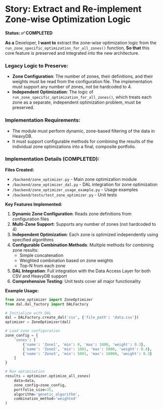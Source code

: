 # Story: Extract and Re-implement Zone-wise Optimization Logic

**Status: ✅ COMPLETED**

**As a** Developer,
**I want to** extract the zone-wise optimization logic from the `run_zone_specific_optimization_for_all_zones()` function,
**So that** this core feature is preserved and integrated into the new architecture.

### Legacy Logic to Preserve:

- **Zone Configuration**: The number of zones, their definitions, and their weights must be read from the configuration file. The implementation must support any number of zones, not be hardcoded to 4.
- **Independent Optimization**: The logic of `run_zone_specific_optimization_for_all_zones()`, which treats each zone as a separate, independent optimization problem, must be preserved.

### Implementation Requirements:

- The module must perform dynamic, zone-based filtering of the data in HeavyDB.
- It must support configurable methods for combining the results of the individual zone optimizations into a final, composite portfolio.

### Implementation Details (COMPLETED):

**Files Created:**
- `/backend/zone_optimizer.py` - Main zone optimization module
- `/backend/zone_optimizer_dal.py` - DAL integration for zone optimization
- `/backend/zone_optimizer_usage_example.py` - Usage examples
- `/backend/tests/test_zone_optimizer.py` - Unit tests

**Key Features Implemented:**
1. **Dynamic Zone Configuration**: Reads zone definitions from configuration files
2. **Multi-Zone Support**: Supports any number of zones (not hardcoded to 4)
3. **Independent Optimization**: Each zone is optimized independently using specified algorithms
4. **Configurable Combination Methods**: Multiple methods for combining zone results:
   - Simple concatenation
   - Weighted combination based on zone weights
   - Top-N from each zone
5. **DAL Integration**: Full integration with the Data Access Layer for both CSV and HeavyDB support
6. **Comprehensive Testing**: Unit tests cover all major functionality

**Example Usage:**
```python
from zone_optimizer import ZoneOptimizer
from dal.dal_factory import DALFactory

# Initialize with DAL
dal = DALFactory.create_dal('csv', {'file_path': 'data.csv'})
optimizer = ZoneOptimizer(dal)

# Load zone configuration
zone_config = {
    'zones': [
        {'name': 'Zone1', 'min': 0, 'max': 1000, 'weight': 0.3},
        {'name': 'Zone2', 'min': 1001, 'max': 5000, 'weight': 0.4},
        {'name': 'Zone3', 'min': 5001, 'max': 10000, 'weight': 0.3}
    ]
}

# Run optimization
results = optimizer.optimize_all_zones(
    data=data,
    zone_config=zone_config,
    portfolio_size=35,
    algorithm='genetic_algorithm',
    combination_method='weighted'
)
```